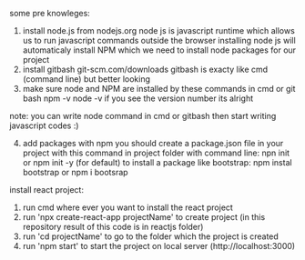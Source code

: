 some pre knowleges:

1. install node.js from nodejs.org
   node js is javascript runtime which allows us to run javascript commands outside the browser
   installing node js will automaticaly install NPM which we need to install node packages for our project
2. install gitbash git-scm.com/downloads
   gitbash is exacty like cmd (command line) but better looking
3. make sure node and NPM are installed by these commands in cmd or git bash
   npm -v
   node -v
   if you see the version number its alright

note: you can write node command in cmd or gitbash then start writing javascript codes :)

4. add packages with npm
   you should create a package.json file in your project with this command in project folder with command line: npn init or npm init -y (for default)
   to install a package like bootstrap: npm instal bootstrap or npm i bootsrap

install react project:

1. run cmd where ever you want to install the react project
2. run 'npx create-react-app projectName' to create project (in this repository result of this code is in reactjs folder)
3. run 'cd projectName' to go to the folder which the project is created
4. run 'npm start' to start the project on local server (http://localhost:3000)
